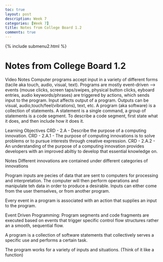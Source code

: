 ```yaml
---
toc: true
layout: post
description: Week 7
categories: [Week 7]
title: Notes from College Board 1.2
comments: true
--- 
```


{% include submenu2.html %}

# Notes from College Board 1.2

Video Notes
Computer programs accept input in a variety of different forms (tacile aka touch, audio, visual, text). Programs are mostly event-driven –> events (mouse clicks, screen taps/swipes, physical button clicks, eyboard entries, audio keywords/phrases) are triggered by actions, which sends input to the program. Input affects output of a program. Outputs can be visual, audio,touch/feel(vibrations), text, etc. A program (aka software) is a collection of statements. A statement is a single command, a group of statements is a code segment. To describe a code segment, first state what it does, and then include how it does it.

Learning Objectives
CRD - 2.A - Describe the purpose of a computing innovation.
CRD - 2.A.1 - The purpose of computing innovations is to solve problems or to pursue interests through creative expression.
CRD - 2.A.2 - An understanding of the purpose of a computing innovation provides developers with an improved abiltiy to develop that essential knowledge on.

Notes
Different innovations are contained under different categories of innovations

Program inputs are pecies of data that are sent to computers for processing and interpretation. The computer will then perform operations and manipulate teh data in order to produce a desirable. Inputs can either come from the user themselves, or from another program.

Every event in a program is associated with an action that supplies an input to the program.

Event Driven Programming: Program segments and code fragments are executed based on events that trigger specific control flow structures rather an a smooth, sequential flow.

A program is a collection of software statements that collectively serves a specific use and performs a certain task.

The program works for a variety of inputs and situations. (Think of it like a function)